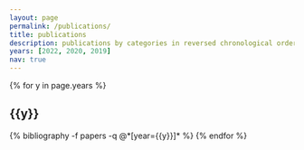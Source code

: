 ```yaml
---
layout: page
permalink: /publications/
title: publications
description: publications by categories in reversed chronological order. generated by jekyll-scholar.
years: [2022, 2020, 2019]
nav: true
---
```


<div class="publications">

{% for y in page.years %}
  <h2 class="year">{{y}}</h2>
  {% bibliography -f papers -q @*[year={{y}}]* %}
{% endfor %}

</div>

